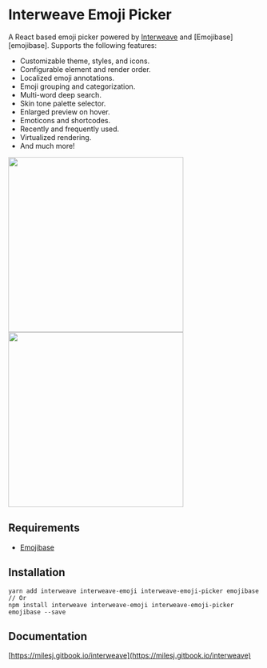 # Interweave Emoji Picker

A React based emoji picker powered by [Interweave](https://github.com/milesj/interweave) and
[Emojibase][emojibase]. Supports the following features:

- Customizable theme, styles, and icons.
- Configurable element and render order.
- Localized emoji annotations.
- Emoji grouping and categorization.
- Multi-word deep search.
- Skin tone palette selector.
- Enlarged preview on hover.
- Emoticons and shortcodes.
- Recently and frequently used.
- Virtualized rendering.
- And much more!

<img src="https://raw.githubusercontent.com/milesj/interweave/master/docs/img/slack.png" height="350">
<img src="https://raw.githubusercontent.com/milesj/interweave/master/docs/img/twitter.png" height="350">

## Requirements

- [Emojibase](https://github.com/milesj/emojibase)

## Installation

```
yarn add interweave interweave-emoji interweave-emoji-picker emojibase
// Or
npm install interweave interweave-emoji interweave-emoji-picker emojibase --save
```

## Documentation

[https://milesj.gitbook.io/interweave](https://milesj.gitbook.io/interweave)
